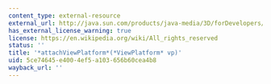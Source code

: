 ```yaml
---
content_type: external-resource
external_url: http://java.sun.com/products/java-media/3D/forDevelopers/J3D_1_2_API/j3dapi/javax/media/j3d/View.html#attachViewPlatform_javax_media_j3d_ViewPlatform_
has_external_license_warning: true
license: https://en.wikipedia.org/wiki/All_rights_reserved
status: ''
title: '*attachViewPlatform*(*ViewPlatform* vp)'
uid: 5ce74645-e400-4ef5-a103-656b60cea4b8
wayback_url: ''
---
```

